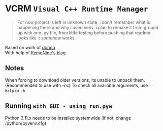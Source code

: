 # VCRM `Visual C++ Runtime Manager`

> For now project is left in unknown state, i don't remember what is happening there and why i used venv, i plan to remake it from ground up with one .py file, from little testing before pushing that readme looks like it _somehow_ works.

Based on work of [donno](https://github.com/donno)  
With help of [KemoNine's blog](https://blog.kemonine.info/blog/2024-11-07-windows-vc-redist/)

## Notes

When forcing to download older versions, its unable to unpack them. (Recommended to use with -nc)
To check all available arguments, use `--help` or `-h`

## Running `with GUI - using run.pyw`

Python 3.11.x needs to be installed systemwide (if not, change /python/pyvenv.cfg)
